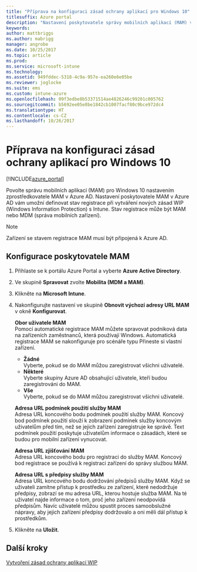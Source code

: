 ```yaml
---
title: "Příprava na konfiguraci zásad ochrany aplikací pro Windows 10"
titlesuffix: Azure portal
description: "Nastavení poskytovatele správy mobilních aplikací (MAM) v Azure AD"
keywords: 
author: mattbriggs
ms.author: mabrigg
manager: angrobe
ms.date: 10/25/2017
ms.topic: article
ms.prod: 
ms.service: microsoft-intune
ms.technology: 
ms.assetid: 949fddec-5318-4c9a-957e-ea260e6e05be
ms.reviewer: joglocke
ms.suite: ems
ms.custom: intune-azure
ms.openlocfilehash: 09f3edbe8b53371514ae4826246c99201c005762
ms.sourcegitcommit: b5692ee05e8be1842cb1007facf80c9bce972dc4
ms.translationtype: HT
ms.contentlocale: cs-CZ
ms.lasthandoff: 10/26/2017
---
```

# <a name="get-ready-to-configure-app-protection-policies-for-windows-10"></a>Příprava na konfiguraci zásad ochrany aplikací pro Windows 10

[!INCLUDE[azure_portal](./includes/azure_portal.md)]

Povolte správu mobilních aplikací (MAM) pro Windows 10 nastavením zprostředkovatele MAM v Azure AD. Nastavení poskytovatele MAM v Azure AD vám umožní definovat stav registrace při vytváření nových zásad WIP (Windows Information Protection) s Intune. Stav registrace může být MAM nebo MDM (správa mobilních zařízení).

> [!NOTE]
> Zařízení se stavem registrace MAM musí být připojená k Azure AD.

## <a name="to-configure-the-mam-provider"></a>Konfigurace poskytovatele MAM

1. Přihlaste se k portálu Azure Portal a vyberte **Azure Active Directory**.

2. Ve skupině **Spravovat** zvolte **Mobilita (MDM a MAM)**.

3. Klikněte na **Microsoft Intune**.

4. Nakonfigurujte nastavení ve skupině **Obnovit výchozí adresy URL MAM** v okně **Konfigurovat**.

    **Obor uživatele MAM**  
      Pomocí automatické registrace MAM můžete spravovat podniková data na zařízeních zaměstnanců, která používají Windows. Automatická registrace MAM se nakonfiguruje pro scénáře typu Přineste si vlastní zařízení.<ul><li>**Žádné**<br>Vyberte, pokud se do MAM můžou zaregistrovat všichni uživatelé.</li><li>**Některé**<br>Vyberte skupiny Azure AD obsahující uživatele, kteří budou zaregistrováni do MAM.</li><li>**Vše**<br>Vyberte, pokud se do MAM můžou zaregistrovat všichni uživatelé.</li></ul>

    **Adresa URL podmínek použití služby MAM**  
     Adresa URL koncového bodu podmínek použití služby MAM. Koncový bod podmínek použití slouží k zobrazení podmínek služby koncovým uživatelům před tím, než se jejich zařízení zaregistruje ke správě. Text podmínek použití poskytuje uživatelům informace o zásadách, které se budou pro mobilní zařízení vynucovat.

    **Adresa URL zjišťování MAM**  
    Adresa URL koncového bodu pro registraci do služby MAM. Koncový bod registrace se používá k registraci zařízení do správy službou MAM.

    **Adresa URL s předpisy služby MAM**  
      Adresa URL koncového bodu dodržování předpisů služby MAM. Když se uživateli zamítne přístup k prostředku ze zařízení, které nedodržuje předpisy, zobrazí se mu adresa URL, kterou hostuje služba MAM. Na té uživatel najde informace o tom, proč jeho zařízení neodpovídá předpisům. Navíc uživatelé můžou spustit proces samoobslužné nápravy, aby jejich zařízení předpisy dodržovalo a oni měli dál přístup k prostředkům.

5.  Klikněte na **Uložit**.

## <a name="next-steps"></a>Další kroky

[Vytvoření zásad ochrany aplikací WIP](windows-information-protection-policy-create.md)
